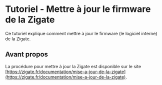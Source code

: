 # Tutoriel - Mettre à jour le firmware de la Zigate

Ce tutoriel explique comment mettre à jour le firmware (le logiciel interne) de la Zigate.

## Avant propos

La procédure pour mettre à jour la Zigate est disponible sur le site [https://zigate.fr/documentation/mise-a-jour-de-la-zigate](https://zigate.fr/documentation/mise-a-jour-de-la-zigate).
 
 
 
